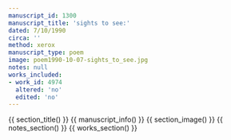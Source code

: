```yaml
---
manuscript_id: 1300
manuscript_title: 'sights to see:'
dated: 7/10/1990
circa: ''
method: xerox
manuscript_type: poem
image: poem1990-10-07-sights_to_see.jpg
notes: null
works_included:
- work_id: 4974
  altered: 'no'
  edited: 'no'
---
```


{{ section_title() }}
{{ manuscript_info() }}
{{ section_image() }}
{{ notes_section() }}
{{ works_section() }}
